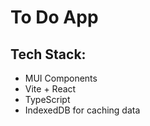 # To Do App

## Tech Stack:

- MUI Components
- Vite + React
- TypeScript
- IndexedDB for caching data
